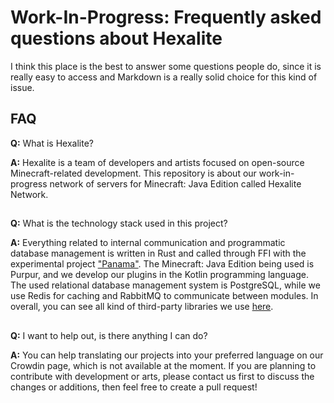# Work-In-Progress: Frequently asked questions about Hexalite

I think this place is the best to answer some questions people do, since it is really easy to access
and Markdown is a really solid choice for this kind of issue.

## FAQ

**Q:** What is Hexalite?

**A:** Hexalite is a team of developers and artists focused on open-source Minecraft-related development. This
repository is about our work-in-progress network of servers for Minecraft: Java Edition called Hexalite Network.

##

**Q:** What is the technology stack used in this project?

**A:** Everything related to internal communication and programmatic database management is written in Rust and called
through FFI with the experimental project ["Panama"]. The Minecraft: Java Edition being used is Purpur, and we develop
our plugins in the Kotlin programming language. The used relational database management system is PostgreSQL, while we
use Redis for caching and RabbitMQ to communicate between modules. In overall, you can see all kind of third-party
libraries we use [here](ttps://git.hexalite.org/java-edition-network/blob/dev/next/THIRD_PARTY.md).

["Panama"]: https://openjdk.org/projects/panama

##

**Q:** I want to help out, is there anything I can do?

**A:** You can help translating our projects into your preferred language on our Crowdin page, which is not available
at the moment. If you are planning to contribute with development or arts, please contact us first to discuss the
changes or additions, then feel free to create a pull request!
